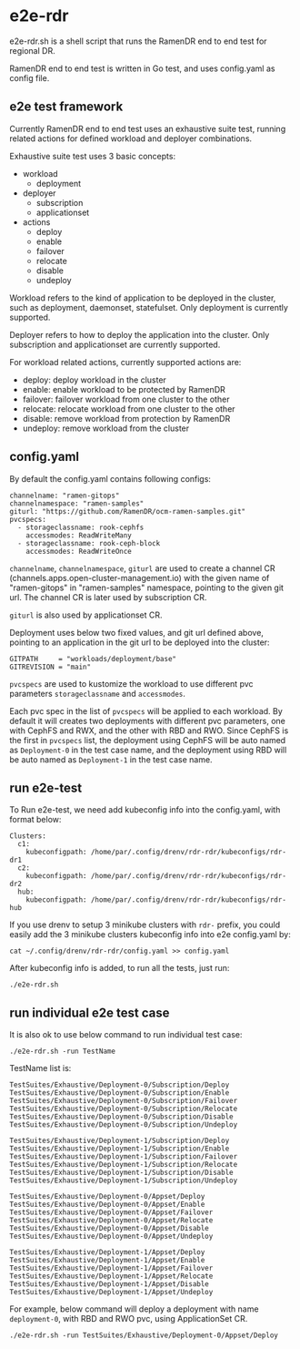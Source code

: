 <!--
SPDX-FileCopyrightText: The RamenDR authors
SPDX-License-Identifier: Apache-2.0
-->

# e2e-rdr

e2e-rdr.sh is a shell script that runs the RamenDR end to end test for regional DR.

RamenDR end to end test is written in Go test, and uses config.yaml as config file.

## e2e test framework

Currently RamenDR end to end test uses an exhaustive suite test,
running related actions for defined workload and deployer combinations.

Exhaustive suite test uses 3 basic concepts:

- workload
    - deployment
- deployer
    - subscription
    - applicationset
- actions
    - deploy
    - enable
    - failover
    - relocate
    - disable
    - undeploy

Workload refers to the kind of application to be deployed in the cluster,
such as deployment, daemonset, statefulset. Only deployment is currently
supported.

Deployer refers to how to deploy the application into the cluster. Only
subscription and applicationset are currently supported.

For workload related actions, currently supported actions are:

- deploy: deploy workload in the cluster
- enable: enable workload to be protected by RamenDR
- failover: failover workload from one cluster to the other
- relocate: relocate workload from one cluster to the other
- disable: remove workload from protection by RamenDR
- undeploy: remove workload from the cluster

## config.yaml

By default the config.yaml contains following configs:

```
channelname: "ramen-gitops"
channelnamespace: "ramen-samples"
giturl: "https://github.com/RamenDR/ocm-ramen-samples.git"
pvcspecs:
  - storageclassname: rook-cephfs
    accessmodes: ReadWriteMany
  - storageclassname: rook-ceph-block
    accessmodes: ReadWriteOnce
```

`channelname`, `channelnamespace`, `giturl` are used to create a channel CR
(channels.apps.open-cluster-management.io) with the given name of
"ramen-gitops" in "ramen-samples" namespace, pointing to the given git url.
The channel CR is later used by subscription CR.

`giturl` is also used by applicationset CR.

Deployment uses below two fixed values, and git url defined above,
pointing to an application in the git url to be deployed into the cluster:

```
GITPATH     = "workloads/deployment/base"
GITREVISION = "main"
```

`pvcspecs` are used to kustomize the workload to use different pvc parameters
`storageclassname` and `accessmodes`.

Each pvc spec in the list of `pvcspecs` will be applied to each workload. By
default it will creates two deployments with different pvc parameters, one with
CephFS and RWX, and the other with RBD and RWO. Since CephFS is the first in
`pvcspecs` list, the deployment using CephFS will be auto named as
`Deployment-0` in the test case name, and the deployment using RBD will be auto
named as `Deployment-1` in the test case name.

## run e2e-test

To Run e2e-test, we need add kubeconfig info into the config.yaml,
with format below:

```
Clusters:
  c1:
    kubeconfigpath: /home/par/.config/drenv/rdr-rdr/kubeconfigs/rdr-dr1
  c2:
    kubeconfigpath: /home/par/.config/drenv/rdr-rdr/kubeconfigs/rdr-dr2
  hub:
    kubeconfigpath: /home/par/.config/drenv/rdr-rdr/kubeconfigs/rdr-hub
```

If you use drenv to setup 3 minikube clusters with `rdr-` prefix, you could
easily add the 3 minikube clusters kubeconfig info into e2e config.yaml by:

```
cat ~/.config/drenv/rdr-rdr/config.yaml >> config.yaml
```

After kubeconfig info is added, to run all the tests, just run:

`./e2e-rdr.sh`

## run individual e2e test case

It is also ok to use below command to run individual test case:

`./e2e-rdr.sh -run TestName`

TestName list is:

```
TestSuites/Exhaustive/Deployment-0/Subscription/Deploy
TestSuites/Exhaustive/Deployment-0/Subscription/Enable
TestSuites/Exhaustive/Deployment-0/Subscription/Failover
TestSuites/Exhaustive/Deployment-0/Subscription/Relocate
TestSuites/Exhaustive/Deployment-0/Subscription/Disable
TestSuites/Exhaustive/Deployment-0/Subscription/Undeploy

TestSuites/Exhaustive/Deployment-1/Subscription/Deploy
TestSuites/Exhaustive/Deployment-1/Subscription/Enable
TestSuites/Exhaustive/Deployment-1/Subscription/Failover
TestSuites/Exhaustive/Deployment-1/Subscription/Relocate
TestSuites/Exhaustive/Deployment-1/Subscription/Disable
TestSuites/Exhaustive/Deployment-1/Subscription/Undeploy

TestSuites/Exhaustive/Deployment-0/Appset/Deploy
TestSuites/Exhaustive/Deployment-0/Appset/Enable
TestSuites/Exhaustive/Deployment-0/Appset/Failover
TestSuites/Exhaustive/Deployment-0/Appset/Relocate
TestSuites/Exhaustive/Deployment-0/Appset/Disable
TestSuites/Exhaustive/Deployment-0/Appset/Undeploy

TestSuites/Exhaustive/Deployment-1/Appset/Deploy
TestSuites/Exhaustive/Deployment-1/Appset/Enable
TestSuites/Exhaustive/Deployment-1/Appset/Failover
TestSuites/Exhaustive/Deployment-1/Appset/Relocate
TestSuites/Exhaustive/Deployment-1/Appset/Disable
TestSuites/Exhaustive/Deployment-1/Appset/Undeploy
```

For example, below command will deploy a deployment with name `deployment-0`,
with RBD and RWO pvc, using ApplicationSet CR.

`./e2e-rdr.sh -run TestSuites/Exhaustive/Deployment-0/Appset/Deploy`